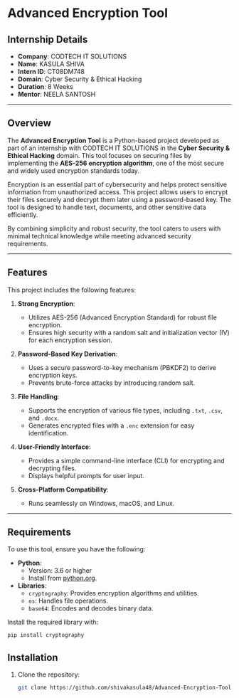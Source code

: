 # Advanced Encryption Tool

## Internship Details
- **Company**: CODTECH IT SOLUTIONS
- **Name**: KASULA SHIVA
- **Intern ID**: CT08DM748
- **Domain**: Cyber Security & Ethical Hacking
- **Duration**: 8 Weeks
- **Mentor**: NEELA SANTOSH

---

## Overview
The **Advanced Encryption Tool** is a Python-based project developed as part of an internship with CODTECH IT SOLUTIONS in the **Cyber Security & Ethical Hacking** domain. This tool focuses on securing files by implementing the **AES-256 encryption algorithm**, one of the most secure and widely used encryption standards today.

Encryption is an essential part of cybersecurity and helps protect sensitive information from unauthorized access. This project allows users to encrypt their files securely and decrypt them later using a password-based key. The tool is designed to handle text, documents, and other sensitive data efficiently.

By combining simplicity and robust security, the tool caters to users with minimal technical knowledge while meeting advanced security requirements.

---

## Features
This project includes the following features:
1. **Strong Encryption**:
   - Utilizes AES-256 (Advanced Encryption Standard) for robust file encryption.
   - Ensures high security with a random salt and initialization vector (IV) for each encryption session.

2. **Password-Based Key Derivation**:
   - Uses a secure password-to-key mechanism (PBKDF2) to derive encryption keys.
   - Prevents brute-force attacks by introducing random salt.

3. **File Handling**:
   - Supports the encryption of various file types, including `.txt`, `.csv`, and `.docx`.
   - Generates encrypted files with a `.enc` extension for easy identification.

4. **User-Friendly Interface**:
   - Provides a simple command-line interface (CLI) for encrypting and decrypting files.
   - Displays helpful prompts for user input.

5. **Cross-Platform Compatibility**:
   - Runs seamlessly on Windows, macOS, and Linux.

---

## Requirements
To use this tool, ensure you have the following:
- **Python**:
  - Version: 3.6 or higher
  - Install from [python.org](https://www.python.org/).
- **Libraries**:
  - `cryptography`: Provides encryption algorithms and utilities.
  - `os`: Handles file operations.
  - `base64`: Encodes and decodes binary data.

Install the required library with:
```bash
pip install cryptography
```

## Installation
1. Clone the repository:
   ```bash
   git clone https://github.com/shivakasula48/Advanced-Encryption-Tool.git
